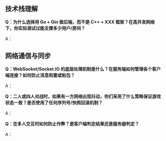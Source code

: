 ## 技术栈理解
**Q：为什么选择用 Go + Gin 做后端，而不是 C++ + XXX 框架？在高并发网络下，你实际测试过能支撑多少用户/房间？**

A：

## 网络通信与同步
**Q：WebSocket/Socket.IO 的底层处理机制是什么？在服务端如何管理各个客户端连接？如何防止消息阻塞或粘包？**

A：

**Q：二人或四人对战时，如果有一方网络出现抖动，你们采用了什么策略保证游戏状态一致？是否使用了任何序列号/快照回滚机制？**

A：

**Q：在多人交互时如何防止作弊？是客户端判定结果还是服务器判定？**

A：